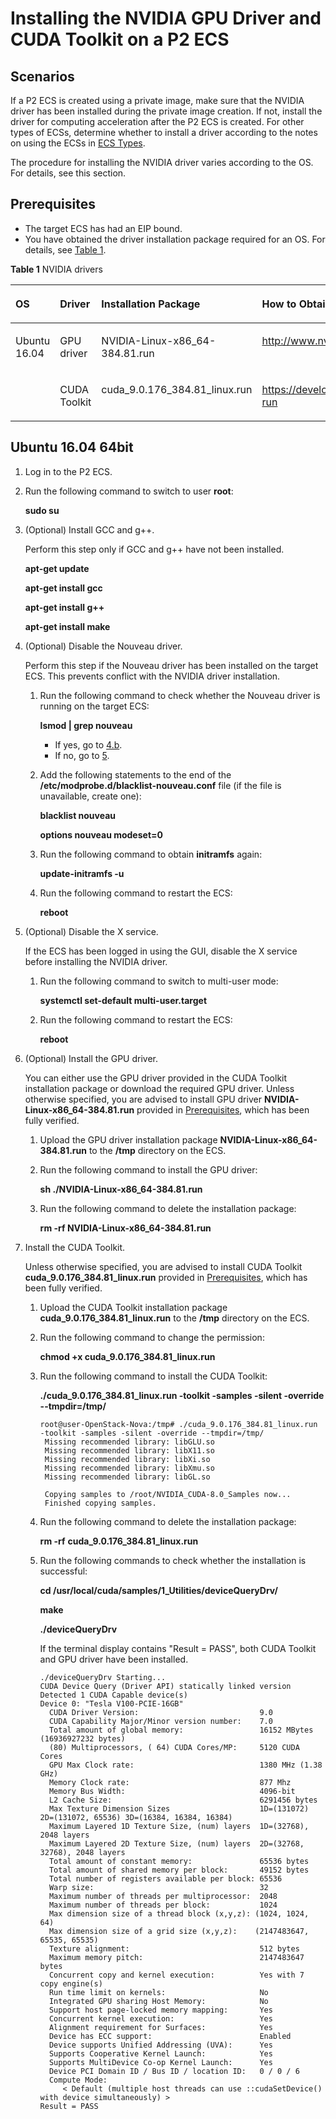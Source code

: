 # Installing the NVIDIA GPU Driver and CUDA Toolkit on a P2 ECS<a name="EN-US_TOPIC_0097395656"></a>

## Scenarios<a name="section671317415422"></a>

If a P2 ECS is created using a private image, make sure that the NVIDIA driver has been installed during the private image creation. If not, install the driver for computing acceleration after the P2 ECS is created. For other types of ECSs, determine whether to install a driver according to the notes on using the ECSs in  [ECS Types](ecs-types.md).

The procedure for installing the NVIDIA driver varies according to the OS. For details, see this section.

## Prerequisites<a name="section073732576"></a>

-   The target ECS has had an EIP bound.
-   You have obtained the driver installation package required for an OS. For details, see  [Table 1](#table16574141765514).

**Table  1**  NVIDIA drivers

<a name="table16574141765514"></a>
<table><thead align="left"><tr id="row85812017155513"><th class="cellrowborder" valign="top" width="17.2%" id="mcps1.2.5.1.1"><p id="p927113851715"><a name="p927113851715"></a><a name="p927113851715"></a>OS</p>
</th>
<th class="cellrowborder" valign="top" width="17.330000000000002%" id="mcps1.2.5.1.2"><p id="p1018825145513"><a name="p1018825145513"></a><a name="p1018825145513"></a>Driver</p>
</th>
<th class="cellrowborder" valign="top" width="23.59%" id="mcps1.2.5.1.3"><p id="p19587191710551"><a name="p19587191710551"></a><a name="p19587191710551"></a>Installation Package</p>
</th>
<th class="cellrowborder" valign="top" width="41.88%" id="mcps1.2.5.1.4"><p id="p10589141755518"><a name="p10589141755518"></a><a name="p10589141755518"></a>How to Obtain</p>
</th>
</tr>
</thead>
<tbody><tr id="row9592141711559"><td class="cellrowborder" rowspan="2" valign="top" width="17.2%" headers="mcps1.2.5.1.1 "><p id="p1253572917458"><a name="p1253572917458"></a><a name="p1253572917458"></a>Ubuntu 16.04</p>
</td>
<td class="cellrowborder" valign="top" width="17.330000000000002%" headers="mcps1.2.5.1.2 "><p id="p20626154685513"><a name="p20626154685513"></a><a name="p20626154685513"></a>GPU driver</p>
</td>
<td class="cellrowborder" valign="top" width="23.59%" headers="mcps1.2.5.1.3 "><p id="p13597111716554"><a name="p13597111716554"></a><a name="p13597111716554"></a>NVIDIA-Linux-x86_64-384.81.run</p>
</td>
<td class="cellrowborder" valign="top" width="41.88%" headers="mcps1.2.5.1.4 "><p id="p359918174554"><a name="p359918174554"></a><a name="p359918174554"></a><a href="http://www.nvidia.com/download/driverResults.aspx/124722/en-us" target="_blank" rel="noopener noreferrer">http://www.nvidia.com/download/driverResults.aspx/124722/en-us</a></p>
</td>
</tr>
<tr id="row18601171712555"><td class="cellrowborder" valign="top" headers="mcps1.2.5.1.1 "><p id="p362634625512"><a name="p362634625512"></a><a name="p362634625512"></a>CUDA Toolkit</p>
</td>
<td class="cellrowborder" valign="top" headers="mcps1.2.5.1.2 "><p id="p660320178554"><a name="p660320178554"></a><a name="p660320178554"></a>cuda_9.0.176_384.81_linux.run</p>
</td>
<td class="cellrowborder" valign="top" headers="mcps1.2.5.1.3 "><p id="p14605517155515"><a name="p14605517155515"></a><a name="p14605517155515"></a><a href="https://developer.nvidia.com/compute/cuda/9.0/Prod/local_installers/cuda_9.0.176_384.81_linux-run" target="_blank" rel="noopener noreferrer">https://developer.nvidia.com/compute/cuda/9.0/Prod/local_installers/cuda_9.0.176_384.81_linux-run</a></p>
</td>
</tr>
</tbody>
</table>

## Ubuntu 16.04 64bit<a name="section146153428432"></a>

1.  Log in to the P2 ECS.
2.  Run the following command to switch to user  **root**:

    **sudo su**

3.  \(Optional\) Install GCC and g++.

    Perform this step only if GCC and g++ have not been installed.

    **apt-get update**

    **apt-get install gcc**

    **apt-get install g++**

    **apt-get install make**

4.  \(Optional\) Disable the Nouveau driver.

    Perform this step if the Nouveau driver has been installed on the target ECS. This prevents conflict with the NVIDIA driver installation.

    1.  Run the following command to check whether the Nouveau driver is running on the target ECS:

        **lsmod | grep nouveau**

        -   If yes, go to  [4.b](#en-us_topic_0093345963_li2691446193813).
        -   If no, go to  [5](#li111302143486).

    2.  <a name="en-us_topic_0093345963_li2691446193813"></a>Add the following statements to the end of the  **/etc/modprobe.d/blacklist-nouveau.conf**  file \(if the file is unavailable, create one\):

        **blacklist nouveau**

        **options nouveau modeset=0**

    3.  Run the following command to obtain  **initramfs**  again:

        **update-initramfs -u**

    4.  Run the following command to restart the ECS:

        **reboot**

5.  <a name="li111302143486"></a>\(Optional\) Disable the X service.

    If the ECS has been logged in using the GUI, disable the X service before installing the NVIDIA driver.

    1.  Run the following command to switch to multi-user mode:

        **systemctl set-default multi-user.target**

    2.  Run the following command to restart the ECS:

        **reboot**

6.  \(Optional\) Install the GPU driver.

    You can either use the GPU driver provided in the CUDA Toolkit installation package or download the required GPU driver. Unless otherwise specified, you are advised to install GPU driver  **NVIDIA-Linux-x86\_64-384.81.run**  provided in  [Prerequisites](#section073732576), which has been fully verified.

    1.  Upload the GPU driver installation package  **NVIDIA-Linux-x86\_64-384.81.run**  to the  **/tmp**  directory on the ECS.
    2.  Run the following command to install the GPU driver:

        **sh ./NVIDIA-Linux-x86\_64-384.81.run**

    3.  Run the following command to delete the installation package:

        **rm -rf NVIDIA-Linux-x86\_64-384.81.run**

7.  Install the CUDA Toolkit.

    Unless otherwise specified, you are advised to install CUDA Toolkit  **cuda\_9.0.176\_384.81\_linux.run**  provided in  [Prerequisites](#section073732576), which has been fully verified.

    1.  Upload the CUDA Toolkit installation package  **cuda\_9.0.176\_384.81\_linux.run**  to the  **/tmp**  directory on the ECS.
    2.  Run the following command to change the permission:

        **chmod +x cuda\_9.0.176\_384.81\_linux.run**

    3.  Run the following command to install the CUDA Toolkit:

        **./cuda\_9.0.176\_384.81\_linux.run -toolkit -samples -silent -override --tmpdir=/tmp/**

        ```
        root@user-OpenStack-Nova:/tmp# ./cuda_9.0.176_384.81_linux.run -toolkit -samples -silent -override --tmpdir=/tmp/  
         Missing recommended library: libGLU.so  
         Missing recommended library: libX11.so  
         Missing recommended library: libXi.so  
         Missing recommended library: libXmu.so  
         Missing recommended library: libGL.so  
           
         Copying samples to /root/NVIDIA_CUDA-8.0_Samples now...  
         Finished copying samples. 
        ```

    4.  Run the following command to delete the installation package:

        **rm -rf** **cuda\_9.0.176\_384.81\_linux.run**

    5.  Run the following commands to check whether the installation is successful:

        **cd /usr/local/cuda/samples/1\_Utilities/deviceQueryDrv/**

        **make**

        **./deviceQueryDrv**

        If the terminal display contains "Result = PASS", both CUDA Toolkit and GPU driver have been installed.

        ```
        ./deviceQueryDrv Starting...
        CUDA Device Query (Driver API) statically linked version 
        Detected 1 CUDA Capable device(s)
        Device 0: "Tesla V100-PCIE-16GB"
          CUDA Driver Version:                           9.0
          CUDA Capability Major/Minor version number:    7.0
          Total amount of global memory:                 16152 MBytes (16936927232 bytes)
          (80) Multiprocessors, ( 64) CUDA Cores/MP:     5120 CUDA Cores
          GPU Max Clock rate:                            1380 MHz (1.38 GHz)
          Memory Clock rate:                             877 Mhz
          Memory Bus Width:                              4096-bit
          L2 Cache Size:                                 6291456 bytes
          Max Texture Dimension Sizes                    1D=(131072) 2D=(131072, 65536) 3D=(16384, 16384, 16384)
          Maximum Layered 1D Texture Size, (num) layers  1D=(32768), 2048 layers
          Maximum Layered 2D Texture Size, (num) layers  2D=(32768, 32768), 2048 layers
          Total amount of constant memory:               65536 bytes
          Total amount of shared memory per block:       49152 bytes
          Total number of registers available per block: 65536
          Warp size:                                     32
          Maximum number of threads per multiprocessor:  2048
          Maximum number of threads per block:           1024
          Max dimension size of a thread block (x,y,z): (1024, 1024, 64)
          Max dimension size of a grid size (x,y,z):    (2147483647, 65535, 65535)
          Texture alignment:                             512 bytes
          Maximum memory pitch:                          2147483647 bytes
          Concurrent copy and kernel execution:          Yes with 7 copy engine(s)
          Run time limit on kernels:                     No
          Integrated GPU sharing Host Memory:            No
          Support host page-locked memory mapping:       Yes
          Concurrent kernel execution:                   Yes
          Alignment requirement for Surfaces:            Yes
          Device has ECC support:                        Enabled
          Device supports Unified Addressing (UVA):      Yes
          Supports Cooperative Kernel Launch:            Yes
          Supports MultiDevice Co-op Kernel Launch:      Yes
          Device PCI Domain ID / Bus ID / location ID:   0 / 0 / 6
          Compute Mode:
             < Default (multiple host threads can use ::cudaSetDevice() with device simultaneously) >
        Result = PASS 
        ```



